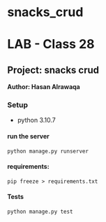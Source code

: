 # snacks_crud

# LAB - Class 28

## Project: snacks crud

**Author: Hasan Alrawaqa**


### Setup

-  python 3.10.7


#### run the server

```
python manage.py runserver
```

#### requirements:

```
pip freeze > requirements.txt
```

#### Tests

```
python manage.py test
```